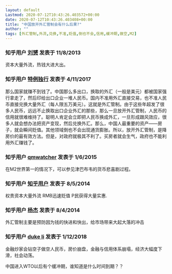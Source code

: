```yaml
---
layout: default
Lastmod: 2020-07-12T10:43:26.403572+00:00
date: 2020-07-12T10:43:26.403408+00:00
title: "中国放开外汇管制会有什么后果?"
author: ""
tags: [外汇管制,外流,兑换,不准,贬值,倒也不会,信用,缓冲期,做空,M2]
---
```





### 知乎用户 [刘赟](//www.zhihu.com/people/liu-yun-86-42) 发表于 11/8/2013
  
资本大量外流，热钱大进大出。
  
  



### 知乎用户 [特例独行](//www.zhihu.com/people/te-li-du-xing-62) 发表于 4/11/2017
  
那么国家就赚不到钱了。中国那么多出口，换取的外汇（一般是美元）都被国家强行拿走了，然后印给出口企业一堆人民币。国内不准用外汇直接交易，也不准人民币直接兑换大量外汇（每人限五万美元）。这就是外汇管制。由于这些年超发了很多人民币，远远不止换取出口企业外汇的那些，那么一旦放开外汇管制，人民币的信用就很难维持了。聪明人肯定会立即把人民币换成外汇，一旦形成跟风效应，很多人就会想办法把资产变现，然后兑换外汇。那么，中国人最重要的资产——房子，就会瞬间贬值。其他领域倒也不会出现通货膨胀。所以，放开外汇管制，是降房价的最有效方法。但是，对政府就极其不利了。买房者就会生气，政府也不能利用外汇赚钱了。
  
  



### 知乎用户 [qmwatcher](//www.zhihu.com/people/qm_watcher) 发表于 1/6/2015
  
在M2世界第一的情况下，可以参见津巴布韦的货币悲喜剧过程。
  
  



### 知乎用户 [知乎用户](undefined) 发表于 8/5/2014
  
权贵资本大量外流 RMB迅速贬值 P民获得大量实惠.
  
  



### 知乎用户 [杨杰](//www.zhihu.com/people/yang-jie-40-75) 发表于 8/4/2014
  
外汇管制主要是预防因为钱的快进和快出，给市场带来大起大落的冲击
  
  



### 知乎用户 [duke li](//www.zhihu.com/people/duke-li) 发表于 1/12/2018
  
金融炒家会钻空子做空人民币，房价崩盘，金融与信用体系崩塌，经济大幅度下滑，社会动荡。

中国进入WTO以后有个缓冲期，谁知道是什么时间到期？？
  
  



